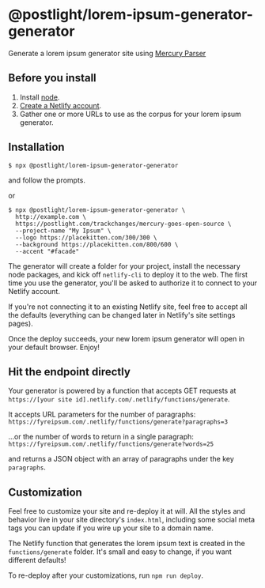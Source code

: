 # @postlight/lorem-ipsum-generator-generator
Generate a lorem ipsum generator site using [Mercury Parser](https://mercury.postlight.com)

## Before you install

1. Install [node](https://nodejs.org).
2. [Create a Netlify account](https://app.netlify.com/signup).
3. Gather one or more URLs to use as the corpus for your lorem ipsum generator.

## Installation

```shell
$ npx @postlight/lorem-ipsum-generator-generator
```

and follow the prompts.

or

```shell
$ npx @postlight/lorem-ipsum-generator-generator \
  http://example.com \
  https://postlight.com/trackchanges/mercury-goes-open-source \
  --project-name "My Ipsum" \
  --logo https://placekitten.com/300/300 \
  --background https://placekitten.com/800/600 \
  --accent "#facade"
```

The generator will create a folder for your project, install the necessary node
packages, and kick off `netlify-cli` to deploy it to the web. The first time you use the
generator, you'll be asked to authorize it to connect to your Netlify account.

If you're not connecting it to an existing Netlify site, feel free to accept all
the defaults (everything can be changed later in Netlify's site settings pages).

Once the deploy succeeds, your new lorem ipsum generator will open in your
default browser. Enjoy!

## Hit the endpoint directly

Your generator is powered by a function that accepts GET requests at
`https://[your site id].netlify.com/.netlify/functions/generate`.

It accepts URL parameters for the number of paragraphs:
`https://fyreipsum.com/.netlify/functions/generate?paragraphs=3`

...or the number of words to return in a single paragraph:
`https://fyreipsum.com/.netlify/functions/generate?words=25`

and returns a JSON object with an array of paragraphs under the key `paragraphs`. 

## Customization

Feel free to customize your site and re-deploy it at will. All the styles and
behavior live in your site directory's `index.html`, including some social meta
tags you can update if you wire up your site to a domain name.

The Netlify function that generates the lorem ipsum text is created in the
`functions/generate` folder. It's small and easy to change, if you want different
defaults!

To re-deploy after your customizations, run `npm run deploy`.

